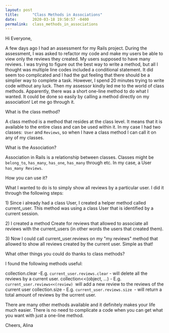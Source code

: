 ```yaml
---
layout: post
title:      "Class Methods in Associations"
date:       2020-03-18 19:50:57 -0400
permalink:  class_methods_in_associations
---
```



Hi Everyone,

A few days ago I had an assessment for my Rails project. During the assessment, I was asked to refactor my code and make my users be able to view only the reviews they created. My users supposed to have many reviews. 
I was trying to figure out the best way to write a method, but all I thought was multiple line codes included a conditional statement. It did seem too complicated and I had the gut feeling that there should be a simplier way to complete a task. However, I spend 20 minutes trying to write code without any luck. Then my assessor kindly led me to the world of class methods. Apparently, there was a short one-line method to do what I wanted. It could be done so easily by calling a method directly on my association! Let me go through it.

What is the class method? 

A class method is a method that resides at the class level. It means that it is available to the entire class and can be used within it. In my case I had two classes:` User` and `Reviews`, so when I have a class method I can call it on any of my classes.

What is the Association?

Association in Rails is a relationship between classes. Classes might be `belong_to`, `has_many`, `has_one`, `has_many` through etc. In my case, a User` has_many Reviews`. 

How you can use it?

What I wanted to do is to simply show all reviews by a particular user. I did it through the following steps:

<p>1) Since i already had a class User, I created a helper method called current_user. This method was using a class User that is identified by a current session.</p>
<p>2) I created a method Create for reviews that allowed to associate all reviews with the current_users (in other words the users that created them). </p>
<p>3) Now I could call current_user.reviews on my "my reviews" method that allowed to show all reviews created by the current user. Simple as that! </p>

What other things you could do thanks to class methods?

I found the following methods useful:

collection.clear -E.g. `current_user.reviews.clear` - will delete all the reviews by a current user. 
collection<<(object, …) - E.g. `current_user.reviews<<(review) `will add a new review to the reviews of the current user
collection.size - E.g. `current_user.reviews.size `- will return a total amount of reviews by the ucrrent user. 

There are many other methods available and it definitely makes your life much easier. There is no need to complicate a code when you can get what you want with just a one-line method. 

Cheers,
Alina



